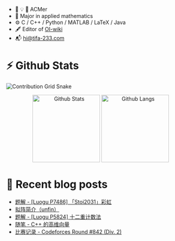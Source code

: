 - :thought_balloon: :bulb: :balloon: ACMer
- :book: Major in applied mathematics
- :gear: C / C++ / Python / MATLAB / LaTeX / Java
- :fountain_pen: Editor of [OI-wiki](https://github.com/OI-wiki/)
- :mailbox_with_mail: <hi@tifa-233.com>

# :zap: Github Stats

<picture>
  <source media="(prefers-color-scheme: dark)" srcset="https://raw.githubusercontent.com/Tiphereth-A/Tiphereth-A/contribution-grid-snake/github-contribution-grid-snake-dark.svg">
  <source media="(prefers-color-scheme: light)" srcset="https://raw.githubusercontent.com/Tiphereth-A/Tiphereth-A/contribution-grid-snake/github-contribution-grid-snake.svg">
  <img alt="Contribution Grid Snake" src="https://raw.githubusercontent.com/Tiphereth-A/Tiphereth-A/contribution-grid-snake/github-contribution-grid-snake.svg">
</picture>

<p align="center">
  <picture>
    <source media="(prefers-color-scheme: dark)" height="180em" srcset="https://raw.githubusercontent.com/Tiphereth-A/Tiphereth-A/stats-langs/github-stats-dark.svg">
    <source media="(prefers-color-scheme: light)" height="180em" srcset="https://raw.githubusercontent.com/Tiphereth-A/Tiphereth-A/stats-langs/github-stats.svg">
    <img alt="Github Stats" src="https://raw.githubusercontent.com/Tiphereth-A/Tiphereth-A/stats-langs/github-stats.svg">
  </picture>
  <picture>
    <source media="(prefers-color-scheme: dark)" height="180em" srcset="https://raw.githubusercontent.com/Tiphereth-A/Tiphereth-A/stats-langs/github-langs-dark.svg">
    <source media="(prefers-color-scheme: light)" height="180em" srcset="https://raw.githubusercontent.com/Tiphereth-A/Tiphereth-A/stats-langs/github-langs.svg">
    <img alt="Github Langs" src="https://raw.githubusercontent.com/Tiphereth-A/Tiphereth-A/stats-langs/github-langs.svg">
  </picture>
</p>

# :page_with_curl: Recent blog posts
<!-- BLOG-POST-LIST:START -->
- [题解 - [Luogu P7486] 「Stoi2031」彩虹](https://tifa-233.com/archives/luogu-p7486/)
- [拟阵简介（unfin）](https://tifa-233.com/archives/matroid/)
- [题解 - [Luogu P5824] 十二重计数法](https://tifa-233.com/archives/luogu-p5824/)
- [随笔 - C++ 的高维向量](https://tifa-233.com/archives/draft-025/)
- [比赛记录 - Codeforces Round #842 &lpar;Div. 2&rpar;](https://tifa-233.com/archives/cf1768/)
<!-- BLOG-POST-LIST:END -->

<!--
**Tiphereth-A/Tiphereth-A** is a ✨ _special_ ✨ repository because its `README.md` (this file) appears on your GitHub profile.

Here are some ideas to get you started:

- 🔭 I’m currently working on ...
- 🌱 I’m currently learning ...
- 👯 I’m looking to collaborate on ...
- 🤔 I’m looking for help with ...
- 💬 Ask me about ...
- 📫 How to reach me: ...
- 😄 Pronouns: ...
- ⚡ Fun fact: ...
-->
